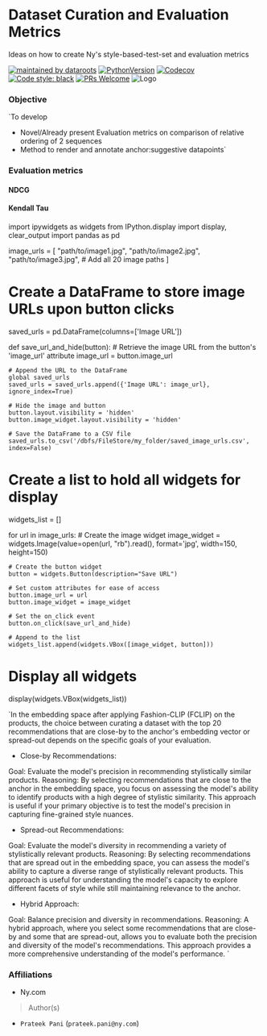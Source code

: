 # Dataset Curation and Evaluation Metrics
Ideas on how to create Ny's style-based-test-set and evaluation metrics

[![maintained by dataroots](https://img.shields.io/badge/maintained%20by-dataroots-%2300b189)](https://dataroots.io)
[![PythonVersion](https://img.shields.io/pypi/pyversions/gino_admin)](https://img.shields.io/pypi/pyversions/gino_admin)
[![Codecov](https://codecov.io/github/datarootsio/ml-skeleton-py/badge.svg?branch=master&service=github)](https://github.com/datarootsio/ml-skeleton-py/actions)
[![Code style: black](https://img.shields.io/badge/code%20style-black-000000.svg)](https://github.com/psf/black)
[![PRs Welcome](https://img.shields.io/badge/PRs-welcome-brightgreen.svg?style=flat-square)](http://makeapullrequest.com)
![](https://scontent.fbru1-1.fna.fbcdn.net/v/t1.0-9/94305647_112517570431823_3318660558911176704_o.png?_nc_cat=111&_nc_sid=e3f864&_nc_ohc=-spbrtnzSpQAX_qi7iI&_nc_ht=scontent.fbru1-1.fna&oh=483d147a29972c72dfb588b91d57ac3c&oe=5F99368A "Logo")



### Objective

`To develop
 - Novel/Already present Evaluation metrics on comparison of relative ordering of 2 sequences
 - Method to render and annotate anchor:suggestive datapoints`

### Evaluation metrics

#### NDCG

#### Kendall Tau




####
import ipywidgets as widgets
from IPython.display import display, clear_output
import pandas as pd

image_urls = [
    "path/to/image1.jpg",
    "path/to/image2.jpg",
    "path/to/image3.jpg",
    # Add all 20 image paths
]


# Create a DataFrame to store image URLs upon button clicks
saved_urls = pd.DataFrame(columns=['Image URL'])

def save_url_and_hide(button):
    # Retrieve the image URL from the button's 'image_url' attribute
    image_url = button.image_url
    
    # Append the URL to the DataFrame
    global saved_urls
    saved_urls = saved_urls.append({'Image URL': image_url}, ignore_index=True)
    
    # Hide the image and button
    button.layout.visibility = 'hidden'
    button.image_widget.layout.visibility = 'hidden'
    
    # Save the DataFrame to a CSV file
    saved_urls.to_csv('/dbfs/FileStore/my_folder/saved_image_urls.csv', index=False)

# Create a list to hold all widgets for display
widgets_list = []

for url in image_urls:
    # Create the image widget
    image_widget = widgets.Image(value=open(url, "rb").read(), format='jpg', width=150, height=150)
    
    # Create the button widget
    button = widgets.Button(description="Save URL")
    
    # Set custom attributes for ease of access
    button.image_url = url
    button.image_widget = image_widget
    
    # Set the on_click event
    button.on_click(save_url_and_hide)
    
    # Append to the list
    widgets_list.append(widgets.VBox([image_widget, button]))

# Display all widgets
display(widgets.VBox(widgets_list))






`In the embedding space after applying Fashion-CLIP (FCLIP) on the products, the choice between curating a dataset with the top 20 recommendations that are close-by to the anchor's embedding vector or spread-out depends on the specific goals of your evaluation.


- Close-by Recommendations:

Goal: Evaluate the model's precision in recommending stylistically similar products.
Reasoning: By selecting recommendations that are close to the anchor in the embedding space, you focus on assessing the model's ability to identify products with a high degree of stylistic similarity. This approach is useful if your primary objective is to test the model's precision in capturing fine-grained style nuances.


- Spread-out Recommendations:

Goal: Evaluate the model's diversity in recommending a variety of stylistically relevant products.
Reasoning: By selecting recommendations that are spread out in the embedding space, you can assess the model's ability to capture a diverse range of stylistically relevant products. This approach is useful for understanding the model's capacity to explore different facets of style while still maintaining relevance to the anchor.


- Hybrid Approach:

Goal: Balance precision and diversity in recommendations.
Reasoning: A hybrid approach, where you select some recommendations that are close-by and some that are spread-out, allows you to evaluate both the precision and diversity of the model's recommendations. This approach provides a more comprehensive understanding of the model's performance.
`





### Affiliations
* Ny.com
  
> Author(s)
  * `Prateek Pani` (`prateek.pani@ny.com`)

